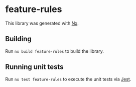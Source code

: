# feature-rules

This library was generated with [Nx](https://nx.dev).

## Building

Run `nx build feature-rules` to build the library.

## Running unit tests

Run `nx test feature-rules` to execute the unit tests via [Jest](https://jestjs.io).
